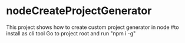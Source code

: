 # nodeCreateProjectGenerator
This project shows how to create custom project generator in node
#to install as cli tool
Go to project root and run "npm i -g"
